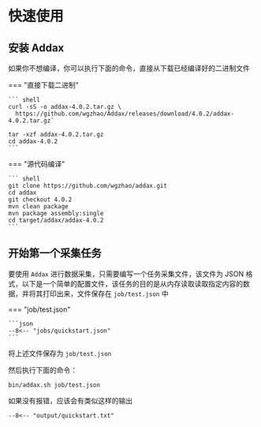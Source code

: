 # 快速使用

## 安装 Addax

如果你不想编译，你可以执行下面的命令，直接从下载已经编译好的二进制文件

=== "直接下载二进制"

    ``` shell
    curl -sS -o addax-4.0.2.tar.gz \ 
      https://github.com/wgzhao/Addax/releases/download/4.0.2/addax-4.0.2.tar.gz`

    tar -xzf addax-4.0.2.tar.gz
    cd addax-4.0.2
    ```

=== "源代码编译"

    ``` shell
    git clone https://github.com/wgzhao/addax.git
    cd addax
    git checkout 4.0.2
    mvn clean package 
    mvn package assembly:single
    cd target/addax/addax-4.0.2
    ```

## 开始第一个采集任务

要使用 `Addax` 进行数据采集，只需要编写一个任务采集文件，该文件为 JSON 格式，以下是一个简单的配置文件，该任务的目的是从内存读取读取指定内容的数据，并将其打印出来，文件保存在 `job/test.json` 中

=== "job/test.json"

    ```json
    --8<-- "jobs/quickstart.json"
    ```

将上述文件保存为 `job/test.json`

然后执行下面的命令：

```shell
bin/addax.sh job/test.json
```

如果没有报错，应该会有类似这样的输出

```shell
--8<-- "output/quickstart.txt"
```
